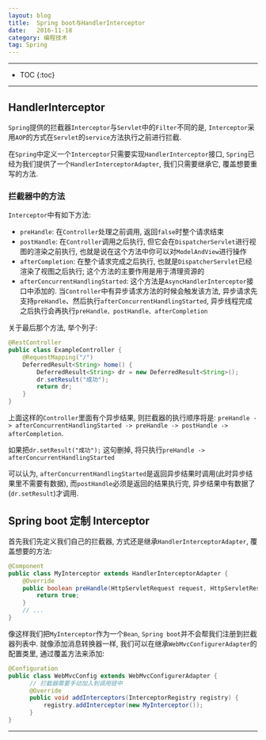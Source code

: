 ```yaml
---
layout: blog
title:  Spring boot与HandlerInterceptor
date:   2016-11-18
category: 编程技术
tag: Spring
---
```




*****

* TOC
{:toc}

*****

## HandlerInterceptor
`Spring`提供的拦截器`Interceptor`与`Servlet`中的`Filter`不同的是, `Interceptor`采用`AOP`的方式在`Servlet`的`service`方法执行之前进行拦截.

在`Spring`中定义一个`Interceptor`只需要实现`HandlerInterceptor`接口, `Spring`已经为我们提供了一个`HandlerInterceptorAdapter`, 我们只需要继承它, 覆盖想要重写的方法.

### 拦截器中的方法
`Interceptor`中有如下方法:

* `preHandle`: 在`Controller`处理之前调用, 返回`false`时整个请求结束
* `postHandle`: 在`Controller`调用之后执行, 但它会在`DispatcherServlet`进行视图的渲染之前执行, 也就是说在这个方法中你可以对`ModelAndView`进行操作
* `afterCompletion`: 在整个请求完成之后执行, 也就是`DispatcherServlet`已经渲染了视图之后执行; 这个方法的主要作用是用于清理资源的
* `afterConcurrentHandlingStarted`: 这个方法是`AsyncHandlerInterceptor`接口中添加的. 当`Controller`中有异步请求方法的时候会触发该方法, 异步请求先支持`preHandle`、然后执行`afterConcurrentHandlingStarted`, 异步线程完成之后执行会再执行`preHandle、postHandle、afterCompletion`

关于最后那个方法, 举个列子:

~~~java
@RestController
public class ExampleController {
    @RequestMapping("/")
    DeferredResult<String> home() {
        DeferredResult<String> dr = new DeferredResult<String>();
        dr.setResult("成功");
        return dr;
    }
}
~~~
上面这样的`Controller`里面有个异步结果, 则拦截器的执行顺序将是: `preHandle -> afterConcurrentHandlingStarted -> preHandle -> postHandle -> afterCompletion`.

如果把`dr.setResult("成功");` 这句删掉, 将只执行`preHandle -> afterConcurrentHandlingStarted`

可以认为, `afterConcurrentHandlingStarted`是返回异步结果时调用(此时异步结果里不需要有数据), 而`postHandle`必须是返回的结果执行完, 异步结果中有数据了(`dr.setResult`)才调用.

## Spring boot 定制 Interceptor

首先我们先定义我们自己的拦截器, 方式还是继承`HandlerInterceptorAdapter`, 覆盖想要的方法:

~~~java
@Component
public class MyInterceptor extends HandlerInterceptorAdapter {
    @Override
    public boolean preHandle(HttpServletRequest request, HttpServletResponse response, Object handler) throws Exception {
        return true;
    }
    // ...
}
~~~
像这样我们把`MyInterceptor`作为一个`Bean`, `Spring boot`并不会帮我们注册到拦截器列表中. 就像添加消息转换器一样, 我们可以在继承`WebMvcConfigurerAdapter`的配置类里, 通过覆盖方法来添加:

~~~java
@Configuration
public class WebMvcConfig extends WebMvcConfigurerAdapter {
      // 拦截器需要手动加入到调用链中
      @Override
      public void addInterceptors(InterceptorRegistry registry) {
          registry.addInterceptor(new MyInterceptor());
      }
}
~~~


*****
